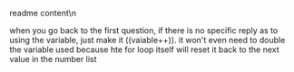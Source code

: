 readme content\n

when you go back to the first question, if there is no specific reply as to using the variable, just make it ((vaiable++)). it won't even need to double the variable used because hte for loop itself will reset it back to the next value in the number list 